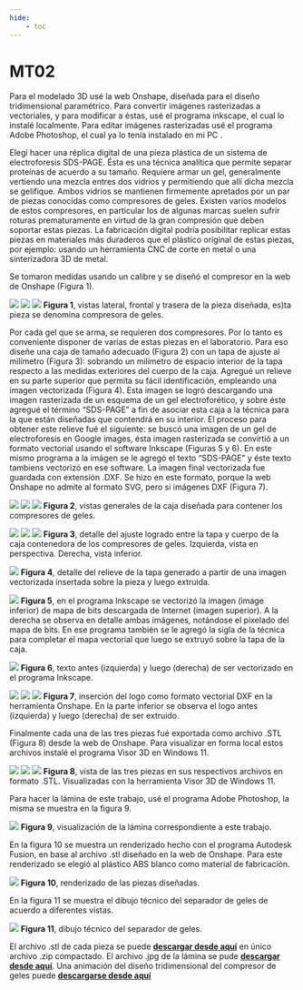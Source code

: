 ```yaml
---
hide:
    - toc
---
```


# MT02

Para el modelado 3D usé la web Onshape, diseñada para el diseño tridimensional paramétrico. Para convertir imágenes rasterizadas a vectoriales, y para modificar a éstas, usé el programa inkscape, el cual lo instalé localmente. 
Para editar imágenes rasterizadas usé el programa Adobe Photoshop, el cual ya lo tenía instalado en mi PC . 

Elegí hacer una réplica digital de una pieza plástica de un sistema de electroforesis SDS-PAGE. Ésta es una técnica analítica que permite separar proteínas de acuerdo a su tamaño. Requiere armar un gel, generalmente vertiendo una mezcla entres dos vidrios y permitiendo que allí dicha mezcla se gelifique. Ambos vidrios se mantienen firmemente apretados por un par de piezas conocidas como compresores de geles. Existen varios modelos de estos compresores, en particular los de algunas marcas suelen sufrir roturas prematuramente en virtud de la gran compresión que deben soportar estas piezas. 
La fabricación digital podría posibilitar replicar estas piezas en materiales más duraderos que el plástico original de estas piezas, por ejemplo: usando un herramienta CNC de corte en metal o una sinterizadora 3D de metal. 

Se tomaron medidas usando un calibre y se diseñó el compresor en la web de Onshape (Figura 1). 


![](../images/MT02/fig1a.png)
![](../images/MT02/fig1b.png)
![](../images/MT02/fig1c.png)
**Figura 1**, vistas lateral, frontal y trasera de la pieza diseñada, es)ta pieza se denomina compresora de geles. 

Por cada gel que se arma, se requieren dos compresores. Por lo tanto es conveniente disponer de varias de estas piezas en el laboratorio. Para eso diseñe una caja de tamaño adecuado (Figura 2) con un tapa de ajuste al milímetro (Figura 3): sobrando un milímetro de espacio interior de la tapa respecto a las medidas exteriores del cuerpo de la caja. Agregué un relieve en su parte superior que permita su fácil identificación, empleando una imagen vectorizada (Figura 4). Esta imagen se logró descargando una imagen rasterizada de un esquema de un gel electroforético, y sobre éste agregué el término “SDS-PAGE” a fin de asociar esta caja a la técnica para la que están diseñadas que contendrá en su interior. 
El proceso para obtener este relieve fué el siguiente: se buscó una imagen de un gel de electroforesis en Google images, ésta imagen rasterizada se convirtió a un formato vectorial usando el software Inkscape (Figuras 5 y 6). En este mismo programa a la imágen se le agregó el texto “SDS-PAGE” y éste texto tambiens vectorizó en ese software. La imagen final vectorizada fue guardada con extensión .DXF. Se hizo en este formato, porque la web Onshape no admite al formato SVG, pero si imágenes DXF (Figura 7). 

![](../images/MT02/fig2a.png)
![](../images/MT02/fig2b.png)
![](../images/MT02/fig2c.png)
**Figura 2**, vistas generales de la caja diseñada para contener los compresores de geles. 


![](../images/MT02/fig3a.png)
![](../images/MT02/fig3b.png)
![](../images/MT02/fig3c.png)
**Figura 3**, detalle del ajuste logrado entre la tapa y cuerpo de la caja contenedora de los compresores de geles. Izquierda, vista en perspectiva. Derecha, vista inferior. 


![](../images/MT02/fig4.png)
**Figura 4**, detalle del relieve de la tapa generado a partir de una imagen vectorizada insertada sobre la pieza y luego extruida. 

![](../images/MT02/fig5.png)
**Figura 5**, en el programa Inkscape se vectorizó la imagen (image inferior) de mapa de bits descargada de Internet (imagen superior). A la derecha se observa en detalle ambas imágenes, notándose el pixelado del mapa de bits. En ese programa también se le agregó la sigla de la técnica para completar el mapa vectorial que luego se extruyó sobre la tapa de la caja. 

![](../images/MT02/fig6.png)
**Figura 6**, texto antes (izquierda) y luego (derecha) de ser vectorizado en el programa Inkscape. 


![](../images/MT02/fig7a.png)
![](../images/MT02/fig7b.png)
![](../images/MT02/fig7c.png)
**Figura 7**, inserción del logo como formato vectorial DXF en la herramienta Onshape. En la parte inferior se observa el logo antes (izquierda) y luego (derecha) de ser extruido. 


Finalmente cada una de las tres piezas fué exportada como archivo .STL (Figura 8) desde la web de Onshape. Para visualizar en forma local estos archivos instalé el programa Visor 3D en Windows 11. 


![](../images/MT02/fig8a.png)
![](../images/MT02/fig8b.png)
![](../images/MT02/fig8c.png)
**Figura 8**, vista de las tres piezas en sus respectivos archivos en formato .STL. Visualizadas con la herramienta Visor 3D de Windows 11. 


Para hacer la lámina de este trabajo, usé el programa Adobe Photoshop, la misma se muestra en la figura 9. 

![](../images/MT02/fig9.jpg)
**Figura 9**, visualización de la lámina correspondiente a este trabajo. 

En la figura 10 se muestra un renderizado hecho con el programa Autodesk Fusion, en base al archivo .stl diseñado en la web de Onshape. Para este renderizado se elegió al plástico ABS blanco como material de fabricación. 

![](../images/MT02/fig10.png)
**Figura 10**, renderizado de las piezas diseñadas. 

En la figura 11 se muestra el dibujo técnico del separador de geles de acuerdo a diferentes vistas. 

![](../images/MT02/fig11.png)
**Figura 11**, dibujo técnico del separador de geles.  


El archivo .stl de cada pieza se puede [**descargar desde aquí**](../archivos/MT02/piezas_MT02_MBentancor.zip) en único archivo .zip compactado. 
El archivo .jpg de la lámina se pude [**descargar desde aquí**](../images/MT02/fig9.jpg). 
Una animación del diseño tridimensional del compresor de geles puede [**descargarse desde aquí**](../archivos/MT02/animacion_separador_sdspage.avi)